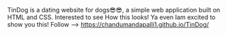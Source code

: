 TinDog is a dating website for dogs😎😎, a simple web application  built on HTML and CSS.
Interested to see How this looks!
Ya even Iam excited to show you this!
Follow --> https://chandumandapalli1.github.io/TinDog/
